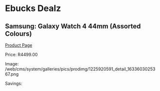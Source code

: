 
# Ebucks Dealz
## Samsung: Galaxy Watch 4 44mm (Assorted Colours)
[Product Page](https://www.ebucks.com/web/shop/productSelected.do?prodId=1225920591&catId=1233319390)

Price: R4499.00

Image: /web/cms/system/galleries/pics/prodimg/1225920591_detail_1633603025367.png

Savings: 


	